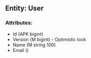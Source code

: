 ## Entity: User

### Attributes:

- Id (APK bigint)
- Version (M bigint) - Optimistic lock
- Name (M string 100)
- Email ()
